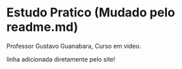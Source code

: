 # Estudo Pratico (Mudado pelo readme.md)
 Professor Gustavo Guanabara, Curso em video.
 
 linha adicionada diretamente pelo site!
